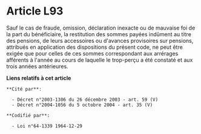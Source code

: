 # Article L93

Sauf le cas de fraude, omission, déclaration inexacte ou de mauvaise foi de la part du bénéficiaire, la restitution des
sommes payées indûment au titre des pensions, de leurs accessoires ou d'avances provisoires sur pensions, attribués en
application des dispositions du présent code, ne peut être exigée que pour celles de ces sommes correspondant aux arrérages
afférents à l'année au cours de laquelle le trop-perçu a été constaté et aux trois années antérieures.

**Liens relatifs à cet article**

	**Cité par**:

	  - Décret n°2003-1306 du 26 décembre 2003 - art. 59 (V)
	  - Décret n°2004-1056 du 5 octobre 2004 - art. 35 (V)

	**Codifié par**:

	  - Loi n°64-1339 1964-12-29

